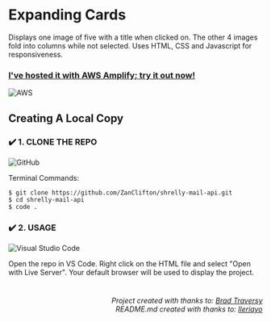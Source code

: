 # Expanding Cards

Displays one image of five with a title when clicked on. The other 4 images fold into columns while not selected. Uses HTML, CSS and Javascript for responsiveness.

### [I've hosted it with AWS Amplify; try it out now!](https://master.d3f1gxgvk935si.amplifyapp.com/)

![AWS](https://img.shields.io/badge/AWS-%23FF9900.svg?style=for-the-badge&logo=amazon-aws&logoColor=white)

## Creating A Local Copy

### ✔️ 1. CLONE THE REPO
![GitHub](https://img.shields.io/badge/github-%23121011.svg?style=for-the-badge&logo=github&logoColor=white)

Terminal Commands:
```
$ git clone https://github.com/ZanClifton/shrelly-mail-api.git
$ cd shrelly-mail-api
$ code .
```

### ✔️ 2. USAGE
![Visual Studio Code](https://img.shields.io/badge/Visual%20Studio%20Code-0078d7.svg?style=for-the-badge&logo=visual-studio-code&logoColor=white)

Open the repo in VS Code. Right click on the HTML file and select "Open with Live Server". Your default browser will be used to display the project.

#
<div align=right>
  <h6>Project created with thanks to: <a href="https://github.com/bradtraversy">Brad Traversy</a>
  <br>README.md created with thanks to: <a href="https://github.com/Ileriayo/markdown-badges">Ileriayo</a></h6>
</div>
